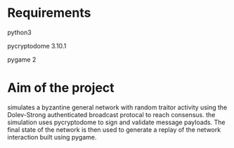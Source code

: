# Requirements
python3

pycryptodome 3.10.1 

pygame 2 

# Aim of the project
simulates a byzantine general network with random traitor activity using the Dolev-Strong authenticated broadcast protocal to reach consensus. the simulation uses pycryptodome to sign and validate message payloads. The final state of the network is then used to generate a replay of the network interaction built using pygame.
